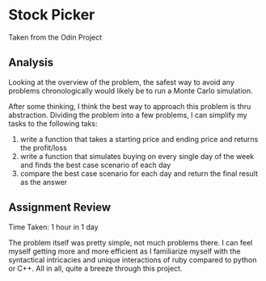 <h1>Stock Picker</h1>
<p>Taken from the Odin Project</p>

<h2>Analysis</h2>
<p>Looking at the overview of the problem, the safest way to avoid any problems chronologically would likely be to run a Monte Carlo simulation. </p>

<p>After some thinking, I think the best way to approach this problem is thru abstraction. Dividing the problem into a few problems, I can simplify my tasks to the following taks:</p>

<ol>
    <li>write a function that takes a starting price and ending price and returns the profit/loss</li>
    <li>write a function that simulates buying on every single day of the week and finds the best case scenario of each day</li>
    <li>compare the best case scenario for each day and return the final result as the answer</li>
</ol>

<h2>Assignment Review</h2>
<p>Time Taken: 1 hour in 1 day</p>
<p>The problem itself was pretty simple, not much problems there. I can feel myself getting more and more efficient as I familiarize myself with the syntactical intricacies and unique interactions of ruby compared to python or C++. All in all, quite a breeze through this project.</p>
